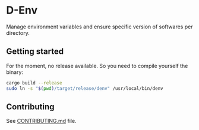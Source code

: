# D-Env

Manage environment variables and ensure specific version of softwares per directory.

## Getting started

For the moment, no release available. So you need to compile yourself the binary:
```bash
cargo build --release
sudo ln -s "$(pwd)/target/release/denv" /usr/local/bin/denv
```

## Contributing

See [CONTRIBUTING.md](CONTRIBUTING.md) file.
